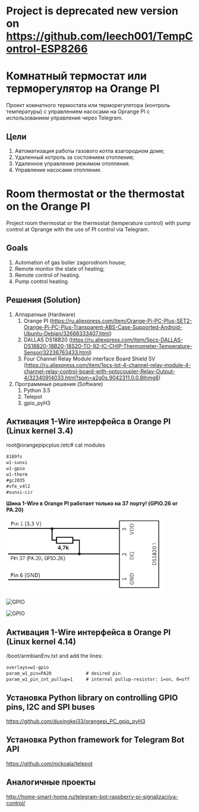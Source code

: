# Project is deprecated new version on https://github.com/leech001/TempControl-ESP8266
# Комнатный термостат или терморегулятор на Orange PI
Проект комнатного термостата или терморегулятора (контроль температуры) с управлением насосами на Oprange PI с использованием управления через Telegram.

## Цели
1. Автоматизация работы газового котла взагородном доме;
2. Удаленный котроль за состоянием отопления;
3. Удаленное управление режимом отопления.
4. Управление насосами отопления.


# Room thermostat or the thermostat on the Orange PI
Project room thermostat or the thermostat (temperature control) with pump control at Oprange with the use of PI control via Telegram.

## Goals
1. Automation of gas boiler zagorodnom house;
2. Remote monitor the state of heating;
3. Remote control of heating.
4. Pump control heating.

## Решения (Solution)
1. Аппаратные (Hardware)
   1. Orange PI (https://ru.aliexpress.com/item/Orange-Pi-PC-Plus-SET2-Orange-Pi-PC-Plus-Transparent-ABS-Case-Supported-Android-Ubuntu-Debian/32668333407.html)
   2. DALLAS DS18B20 (https://ru.aliexpress.com/item/5pcs-DALLAS-DS18B20-18B20-18S20-TO-92-IC-CHIP-Thermometer-Temperature-Sensor/32236763433.html)
   3. Four Channel Relay Module interface Board Shield 5V (https://ru.aliexpress.com/item/1pcs-lot-4-channel-relay-module-4-channel-relay-control-board-with-optocoupler-Relay-Output-4/32340914033.html?spm=a2g0s.9042311.0.0.8Ihmg6)
2. Программные решения (Software)
   1. Python 3.5
   2. Telepot
   3. gpio_pyH3
   
## Активация 1-Wire интерфейса в Orange PI (Linux kernel 3.4)

root@orangepipcplus:/etc# cat modules

```
8189fs
w1-sunxi
w1-gpio
w1-therm
#gc2035
#vfe_v4l2
#sunxi-cir
```
**Шина 1-Wire в Orange PI работает только на 37 порту! (GPIO.26 or PA.20)**

![GPIO](https://github.com/leech001/Temp_control/blob/master/pic/DS1820B.png?raw=true)

![GPIO](http://yonec.pl/data/uploads/orange-pi-plus-5.png)

![GPIO](https://cdn-images-1.medium.com/max/800/1*pcfeGQr_mUJrXDFDrdKMww.png)

## Активация 1-Wire интерфейса в Orange PI (Linux kernel 4.14)

/boot/armbianEnv.txt and add the lines:
```
overlays=w1-gpio
param_w1_pin=PA20             # desired pin
param_w1_pin_int_pullup=1     # internal pullup-resistor: 1=on, 0=off
```

## Установка Python library on controlling GPIO pins, I2C and SPI buses

https://github.com/duxingkei33/orangepi_PC_gpio_pyH3

## Установка Python framework for Telegram Bot API

https://github.com/nickoala/telepot

## Аналогичные проекты

http://home-smart-home.ru/telegram-bot-raspberry-pi-signalizaciiya-control/

